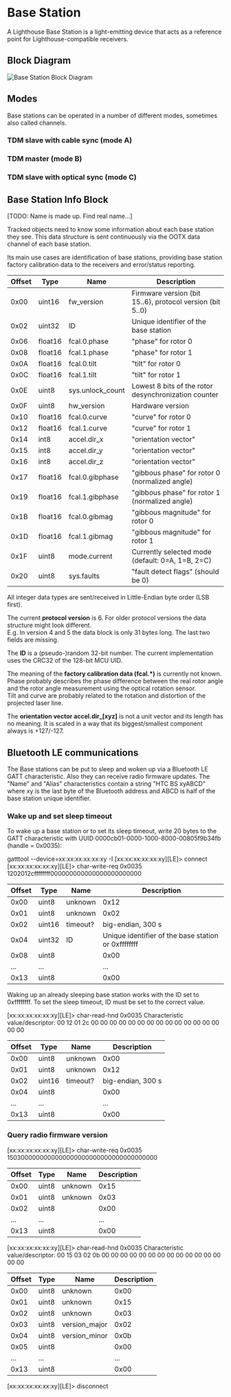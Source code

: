 # Base Station

A Lighthouse Base Station is a light-emitting device that acts as a reference point for Lighthouse-compatible receivers.



## Block Diagram

![Base Station Block Diagram](images/Base%20Station%20-%20Block%20Diagram.png)

## Modes

Base stations can be operated in a number of different modes, sometimes also called channels.

### TDM slave with cable sync (mode A)

### TDM master (mode B)

### TDM slave with optical sync (mode C)


## Base Station Info Block

[TODO: Name is made up. Find real name...]

Tracked objects need to know some information about each base station they see. 
This data structure is sent continuously via the OOTX data channel of each base station.

Its main use cases are identification of base stations, providing base station factory calibration data to the receivers and error/status reporting.


Offset | Type    | Name             | Description
-------|---------|------------------|------------
0x00   | uint16  | fw_version       | Firmware version (bit 15..6), protocol version (bit 5..0)
0x02   | uint32  | ID               | Unique identifier of the base station
0x06   | float16 | fcal.0.phase     | "phase" for rotor 0
0x08   | float16 | fcal.1.phase     | "phase" for rotor 1
0x0A   | float16 | fcal.0.tilt      | "tilt" for rotor 0
0x0C   | float16 | fcal.1.tilt      | "tilt" for rotor 1
0x0E   | uint8   | sys.unlock_count | Lowest 8 bits of the rotor desynchronization counter
0x0F   | uint8   | hw_version       | Hardware version
0x10   | float16 | fcal.0.curve     | "curve" for rotor 0
0x12   | float16 | fcal.1.curve     | "curve" for rotor 1
0x14   | int8    | accel.dir_x      | "orientation vector"
0x15   | int8    | accel.dir_y      | "orientation vector"
0x16   | int8    | accel.dir_z      | "orientation vector"
0x17   | float16 | fcal.0.gibphase  | "gibbous phase" for rotor 0 (normalized angle)
0x19   | float16 | fcal.1.gibphase  | "gibbous phase" for rotor 1 (normalized angle)
0x1B   | float16 | fcal.0.gibmag    | "gibbous magnitude" for rotor 0
0x1D   | float16 | fcal.1.gibmag    | "gibbous magnitude" for rotor 1
0x1F   | uint8   | mode.current     | Currently selected mode (default: 0=A, 1=B, 2=C)
0x20   | uint8   | sys.faults       | "fault detect flags" (should be 0)

All integer data types are sent/received in Little-Endian byte order (LSB first).

The current **protocol version** is 6. For older protocol versions the data structure might look different.  
E.g. In version 4 and 5 the data block is only 31 bytes long. The last two fields are missing.

The **ID** is a (pseudo-)random 32-bit number. The current implementation uses the CRC32 of the 128-bit MCU UID.

The meaning of the **factory calibration data (fcal.\*)** is currently not known.  
Phase probably describes the phase difference between the real rotor angle and the rotor angle measurement using the optical rotation sensor.  
Tilt and curve are probably related to the rotation and distortion of the projected laser line.

The **orientation vector accel.dir_[xyz]** is not a unit vector and its length has no meaning. It is scaled in a way that its biggest/smallest component always is +127/-127.

## Bluetooth LE communications

The Base stations can be put to sleep and woken up via a Bluetooth LE GATT
characteristic. Also they can receive radio firmware updates.  The "Name" and
"Alias" characteristics contain a string "HTC BS xyABCD" where xy is the last
byte of the Bluetooth address and ABCD is half of the base station unique
identifier.

### Wake up and set sleep timeout

To wake up a base station or to set its sleep timeout, write 20 bytes to the
GATT characteristic with UUID 0000cb01-0000-1000-8000-00805f9b34fb (handle =
0x0035):

gatttool --device=xx:xx:xx:xx:xx:xy -I
[xx:xx:xx:xx:xx:xy][LE]> connect
[xx:xx:xx:xx:xx:xy][LE]> char-write-req 0x0035 1202012cffffffff000000000000000000000000

Offset | Type   | Name             | Description
-------|--------|------------------|------------
0x00   | uint8  | unknown          | 0x12
0x01   | uint8  | unknown          | 0x02
0x02   | uint16 | timeout?         | big-endian, 300 s
0x04   | uint32 | ID               | Unique identifier of the base station or 0xffffffff
0x08   | uint8  |                  | 0x00
...    | ...    |                  | ...
0x13   | uint8  |                  | 0x00

Waking up an already sleeping base station works with the ID set to 0xffffffff.
To set the sleep timeout, ID must be set to the correct value.

[xx:xx:xx:xx:xx:xy][LE]> char-read-hnd 0x0035
Characteristic value/descriptor: 00 12 01 2c 00 00 00 00 00 00 00 00 00 00 00 00 00 00 00 00 

Offset | Type   | Name             | Description
-------|--------|------------------|------------
0x00   | uint8  | unknown          | 0x00
0x01   | uint8  | unknown          | 0x12
0x02   | uint16 | timeout?         | big-endian, 300 s
0x04   | uint8  |                  | 0x00
...    | ...    |                  | ...
0x13   | uint8  |                  | 0x00

### Query radio firmware version

[xx:xx:xx:xx:xx:xy][LE]> char-write-req 0x0035 1503000000000000000000000000000000000000

Offset | Type   | Name             | Description
-------|--------|------------------|------------
0x00   | uint8  | unknown          | 0x15
0x01   | uint8  | unknown          | 0x03
0x02   | uint8  |                  | 0x00
...    | ...    |                  | ...
0x13   | uint8  |                  | 0x00

[xx:xx:xx:xx:xx:xy][LE]> char-read-hnd 0x0035
Characteristic value/descriptor: 00 15 03 02 0b 00 00 00 00 00 00 00 00 00 00 00 00 00 00 00 

Offset | Type   | Name             | Description
-------|--------|------------------|------------
0x00   | uint8  | unknown          | 0x00
0x01   | uint8  | unknown          | 0x15
0x02   | uint8  | unknown          | 0x03
0x03   | uint8  | version_major    | 0x02
0x04   | uint8  | version_minor    | 0x0b
0x05   | uint8  |                  | 0x00
...    | ...    |                  | ...
0x13   | uint8  |                  | 0x00

[xx:xx:xx:xx:xx:xy][LE]> disconnect
